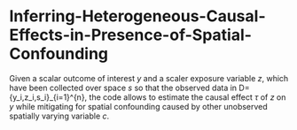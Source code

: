 # Inferring-Heterogeneous-Causal-Effects-in-Presence-of-Spatial-Confounding
Given a scalar outcome of interest $y$ and a scaler exposure variable $z$, which have been collected over space $s$ so that the observed data in D={y_i,z_i,s_i}_{i=1}^{n}, the code allows to estimate the causal effect $\tau$ of $z$ on $y$ while mitigating for spatial confounding caused by other unobserved spatially varying variable $c$.  
